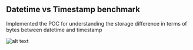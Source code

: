 ## Datetime vs Timestamp benchmark

Implemented the POC for understanding the storage difference in terms of bytes between datetime and timestamp

![alt text](<Screenshot 2024-06-23 at 8.08.38 PM.png>)